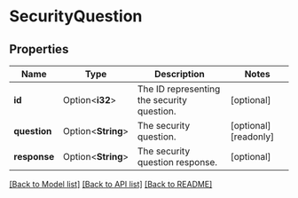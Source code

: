 # SecurityQuestion

## Properties

Name | Type | Description | Notes
------------ | ------------- | ------------- | -------------
**id** | Option<**i32**> | The ID representing the security question. | [optional]
**question** | Option<**String**> | The security question. | [optional][readonly]
**response** | Option<**String**> | The security question response.  | [optional]

[[Back to Model list]](../README.md#documentation-for-models) [[Back to API list]](../README.md#documentation-for-api-endpoints) [[Back to README]](../README.md)


